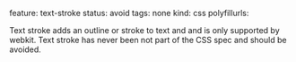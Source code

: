 feature: text-stroke
status: avoid
tags: none
kind: css
polyfillurls:

Text stroke adds an outline or stroke to text and and is only supported by webkit. Text stroke has never been not part of the CSS spec and should be avoided.